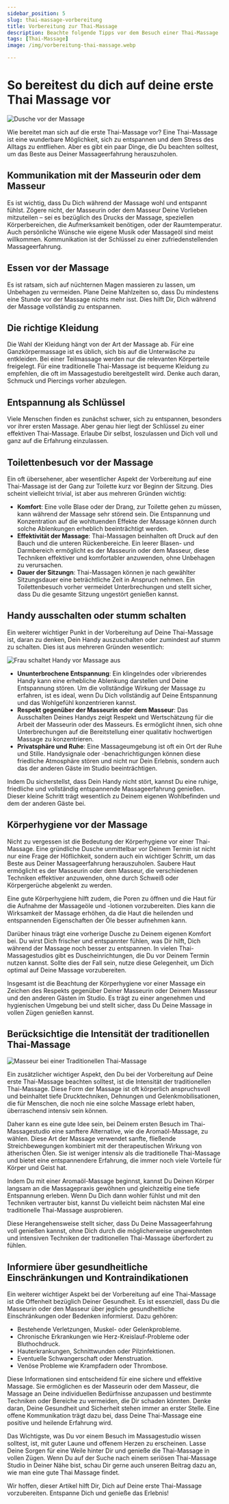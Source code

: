 ```yaml
---
sidebar_position: 5
slug: thai-massage-vorbereitung
title: Vorbereitung zur Thai-Massage
description: Beachte folgende Tipps vor dem Besuch einer Thai-Massage
tags: [Thai-Massage]
image: /img/vorbereitung-thai-massage.webp

---
```


# So bereitest du dich auf deine erste Thai Massage vor

![Dusche vor der Massage](/img/vorbereitung-thai-massage.webp)

Wie bereitet man sich auf die erste Thai-Massage vor? Eine Thai-Massage ist eine wunderbare Möglichkeit, sich zu entspannen und dem Stress des Alltags zu entfliehen. Aber es gibt ein paar Dinge, die Du beachten solltest, um das Beste aus Deiner Massageerfahrung herauszuholen.

## Kommunikation mit der Masseurin oder dem Masseur

Es ist wichtig, dass Du Dich während der Massage wohl und entspannt fühlst. Zögere nicht, der Masseurin oder dem Masseur Deine Vorlieben mitzuteilen – sei es bezüglich des Drucks der Massage, speziellen Körperbereichen, die Aufmerksamkeit benötigen, oder der Raumtemperatur. Auch persönliche Wünsche wie eigene Musik oder Massageöl sind meist willkommen. Kommunikation ist der Schlüssel zu einer zufriedenstellenden Massageerfahrung.

## Essen vor der Massage

Es ist ratsam, sich auf nüchternen Magen massieren zu lassen, um Unbehagen zu vermeiden. Plane Deine Mahlzeiten so, dass Du mindestens eine Stunde vor der Massage nichts mehr isst. Dies hilft Dir, Dich während der Massage vollständig zu entspannen.

## Die richtige Kleidung

Die Wahl der Kleidung hängt von der Art der Massage ab. Für eine Ganzkörpermassage ist es üblich, sich bis auf die Unterwäsche zu entkleiden. Bei einer Teilmassage werden nur die relevanten Körperteile freigelegt. Für eine traditionelle Thai-Massage ist bequeme Kleidung zu empfehlen, die oft im Massagestudio bereitgestellt wird. Denke auch daran, Schmuck und Piercings vorher abzulegen.

## Entspannung als Schlüssel

Viele Menschen finden es zunächst schwer, sich zu entspannen, besonders vor ihrer ersten Massage. Aber genau hier liegt der Schlüssel zu einer effektiven Thai-Massage. Erlaube Dir selbst, loszulassen und Dich voll und ganz auf die Erfahrung einzulassen.

## Toilettenbesuch vor der Massage

Ein oft übersehener, aber wesentlicher Aspekt der Vorbereitung auf eine Thai-Massage ist der Gang zur Toilette kurz vor Beginn der Sitzung. Dies scheint vielleicht trivial, ist aber aus mehreren Gründen wichtig:

- **Komfort**: Eine volle Blase oder der Drang, zur Toilette gehen zu müssen, kann während der Massage sehr störend sein. Die Entspannung und Konzentration auf die wohltuenden Effekte der Massage können durch solche Ablenkungen erheblich beeinträchtigt werden.
- **Effektivität der Massage**: Thai-Massagen beinhalten oft Druck auf den Bauch und die unteren Rückenbereiche. Ein leerer Blasen- und Darmbereich ermöglicht es der Masseurin oder dem Masseur, diese Techniken effektiver und komfortabler anzuwenden, ohne Unbehagen zu verursachen.
- **Dauer der Sitzungn**: Thai-Massagen können je nach gewählter Sitzungsdauer eine beträchtliche Zeit in Anspruch nehmen. Ein Toilettenbesuch vorher vermeidet Unterbrechungen und stellt sicher, dass Du die gesamte Sitzung ungestört genießen kannst.

## Handy ausschalten oder stumm schalten

Ein weiterer wichtiger Punkt in der Vorbereitung auf Deine Thai-Massage ist, daran zu denken, Dein Handy auszuschalten oder zumindest auf stumm zu schalten. Dies ist aus mehreren Gründen wesentlich:

![Frau schaltet Handy vor Massage aus](/img/smartphone-ausschalten.webp "Handy ausschalten")

- **Ununterbrochene Entspannung**: Ein klingelndes oder vibrierendes Handy kann eine erhebliche Ablenkung darstellen und Deine Entspannung stören. Um die vollständige Wirkung der Massage zu erfahren, ist es ideal, wenn Du Dich vollständig auf Deine Entspannung und das Wohlgefühl konzentrieren kannst.
- **Respekt gegenüber der Masseurin oder dem Masseur**: Das Ausschalten Deines Handys zeigt Respekt und Wertschätzung für die Arbeit der Masseurin oder des Masseurs. Es ermöglicht ihnen, sich ohne Unterbrechungen auf die Bereitstellung einer qualitativ hochwertigen Massage zu konzentrieren.
- **Privatsphäre und Ruhe**: Eine Massageumgebung ist oft ein Ort der Ruhe und Stille. Handysignale oder -benachrichtigungen können diese friedliche Atmosphäre stören und nicht nur Dein Erlebnis, sondern auch das der anderen Gäste im Studio beeinträchtigen.

Indem Du sicherstellst, dass Dein Handy nicht stört, kannst Du eine ruhige, friedliche und vollständig entspannende Massageerfahrung genießen. Dieser kleine Schritt trägt wesentlich zu Deinem eigenen Wohlbefinden und dem der anderen Gäste bei.

## Körperhygiene vor der Massage

Nicht zu vergessen ist die Bedeutung der Körperhygiene vor einer Thai-Massage. Eine gründliche Dusche unmittelbar vor Deinem Termin ist nicht nur eine Frage der Höflichkeit, sondern auch ein wichtiger Schritt, um das Beste aus Deiner Massageerfahrung herauszuholen. Saubere Haut ermöglicht es der Masseurin oder dem Masseur, die verschiedenen Techniken effektiver anzuwenden, ohne durch Schweiß oder Körpergerüche abgelenkt zu werden.

Eine gute Körperhygiene hilft zudem, die Poren zu öffnen und die Haut für die Aufnahme der Massageöle und -lotionen vorzubereiten. Dies kann die Wirksamkeit der Massage erhöhen, da die Haut die heilenden und entspannenden Eigenschaften der Öle besser aufnehmen kann.

Darüber hinaus trägt eine vorherige Dusche zu Deinem eigenen Komfort bei. Du wirst Dich frischer und entspannter fühlen, was Dir hilft, Dich während der Massage noch besser zu entspannen. In vielen Thai-Massagestudios gibt es Duscheinrichtungen, die Du vor Deinem Termin nutzen kannst. Sollte dies der Fall sein, nutze diese Gelegenheit, um Dich optimal auf Deine Massage vorzubereiten.

Insgesamt ist die Beachtung der Körperhygiene vor einer Massage ein Zeichen des Respekts gegenüber Deiner Masseurin oder Deinem Masseur und den anderen Gästen im Studio. Es trägt zu einer angenehmen und hygienischen Umgebung bei und stellt sicher, dass Du Deine Massage in vollen Zügen genießen kannst.

## Berücksichtige die Intensität der traditionellen Thai-Massage

![Masseur bei einer Traditionellen Thai-Massage](https://thai-massage.de/wp-content/uploads/2023/09/Traditionelle-Massage-1536x1024.jpg)

Ein zusätzlicher wichtiger Aspekt, den Du bei der Vorbereitung auf Deine erste Thai-Massage beachten solltest, ist die Intensität der traditionellen Thai-Massage. Diese Form der Massage ist oft körperlich anspruchsvoll und beinhaltet tiefe Drucktechniken, Dehnungen und Gelenkmobilisationen, die für Menschen, die noch nie eine solche Massage erlebt haben, überraschend intensiv sein können.

Daher kann es eine gute Idee sein, bei Deinem ersten Besuch im Thai-Massagestudio eine sanftere Alternative, wie die Aromaöl-Massage, zu wählen. Diese Art der Massage verwendet sanfte, fließende Streichbewegungen kombiniert mit der therapeutischen Wirkung von ätherischen Ölen. Sie ist weniger intensiv als die traditionelle Thai-Massage und bietet eine entspannendere Erfahrung, die immer noch viele Vorteile für Körper und Geist hat.

Indem Du mit einer Aromaöl-Massage beginnst, kannst Du Deinen Körper langsam an die Massagepraxis gewöhnen und gleichzeitig eine tiefe Entspannung erleben. Wenn Du Dich dann wohler fühlst und mit den Techniken vertrauter bist, kannst Du vielleicht beim nächsten Mal eine traditionelle Thai-Massage ausprobieren.

Diese Herangehensweise stellt sicher, dass Du Deine Massageerfahrung voll genießen kannst, ohne Dich durch die möglicherweise ungewohnten und intensiven Techniken der traditionellen Thai-Massage überfordert zu fühlen.

## Informiere über gesundheitliche Einschränkungen und Kontraindikationen

Ein weiterer wichtiger Aspekt bei der Vorbereitung auf eine Thai-Massage ist die Offenheit bezüglich Deiner Gesundheit. Es ist essenziell, dass Du die Masseurin oder den Masseur über jegliche gesundheitliche Einschränkungen oder Bedenken informierst. Dazu gehören:

- Bestehende Verletzungen, Muskel- oder Gelenkprobleme.
- Chronische Erkrankungen wie Herz-Kreislauf-Probleme oder Bluthochdruck.
- Hauterkrankungen, Schnittwunden oder Pilzinfektionen.
- Eventuelle Schwangerschaft oder Menstruation.
- Venöse Probleme wie Krampfadern oder Thrombose.

Diese Informationen sind entscheidend für eine sichere und effektive Massage. Sie ermöglichen es der Masseurin oder dem Masseur, die Massage an Deine individuellen Bedürfnisse anzupassen und bestimmte Techniken oder Bereiche zu vermeiden, die Dir schaden könnten. Denke daran, Deine Gesundheit und Sicherheit stehen immer an erster Stelle. Eine offene Kommunikation trägt dazu bei, dass Deine Thai-Massage eine positive und heilende Erfahrung wird.

Das Wichtigste, was Du vor einem Besuch im Massagestudio wissen solltest, ist, mit guter Laune und offenem Herzen zu erscheinen. Lasse Deine Sorgen für eine Weile hinter Dir und genieße die Thai-Massage in vollen Zügen. Wenn Du auf der Suche nach einem seriösen Thai-Massage Studio in Deiner Nähe bist, schau Dir gerne auch unseren Beitrag dazu an, wie man eine gute Thai Massage findet.

Wir hoffen, dieser Artikel hilft Dir, Dich auf Deine erste Thai-Massage vorzubereiten. Entspanne Dich und genieße das Erlebnis!

